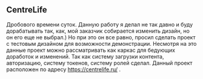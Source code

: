 ## CentreLife

Дробового времени суток. Данную работу я делал не так давно и буду дорабатывать так, как, мой заказчик собирается изменить дизайн, но он его еще не выбрал.)
Но при это он все равно, просил сделать проект с тестовым дизайном для возможности демонстрации.
Несмотря на это данные проект можно рассматривать как каркас для бедующих доработок и изменений.    Так как систему загрузки контента, авторизацию, систему токенов, систему ролей сделал. Данный проект расположен по адресу https://centrelife.ru/ .


